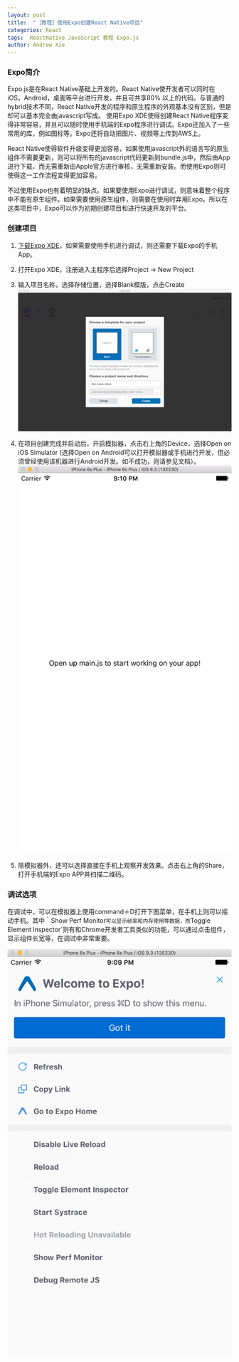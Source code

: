 ```yaml
---
layout: post
title:  "［教程］使用Expo创建React Native项目"
categories: React
tags:  ReactNative JavaScript 教程 Expo.js
author: Andrew Xie
---
```


### Expo简介
Expo.js是在React Native基础上开发的。React Native使开发者可以同时在iOS，Android，桌面等平台进行开发，并且可共享80% 以上的代码。与普通的hybrid技术不同，React Native开发的程序和原生程序的外观基本没有区别，但是却可以基本完全由javascript写成。
使用Expo XDE使得创建React Native程序变得非常容易，并且可以随时使用手机端的Expo程序进行调试。Expo还加入了一些常用的库，例如图标等。Expo还将自动把图片、视频等上传到AWS上。

React Native使得软件升级变得更加容易，如果使用javascript外的语言写的原生组件不需要更新，则可以将所有的javascript代码更新到bundle.js中，然后由App进行下载，而无需重新由Apple官方进行审核，无需重新安装。而使用Expo则可使得这一工作流程变得更加容易。

不过使用Expo也有着明显的缺点。如果要使用Expo进行调试，则意味着整个程序中不能有原生组件。如果需要使用原生组件，则需要在使用时弃用Expo。所以在这类项目中，Expo可以作为初期创建项目和进行快速开发的平台。

### 创建项目
1. [下载Expo XDE](https://expo.io/)，如果需要使用手机进行调试，则还需要下载Expo的手机App。

2. 打开Expo XDE，注册进入主程序后选择Project -> New Project

3. 输入项目名称，选择存储位置，选择Blank模版，点击Create
![](https://github.com/andrewxiechina/andrewxiechina.github.io/blob/master/img/choose_template.png?raw=true)

4. 在项目创建完成并启动后，开启模拟器，点击右上角的Device，选择Open on iOS Simulator (选择Open on Android可以打开模拟器或手机进行开发，但必须曾经使用该机器进行Android开发。如不成功，则请参见文档）。
![](https://github.com/andrewxiechina/andrewxiechina.github.io/blob/master/img/expo/simple_app.png?raw=true)

5. 除模拟器外，还可以选择直接在手机上观察开发效果。点击右上角的Share，打开手机端的Expo APP并扫描二维码。

### 调试选项
在调试中，可以在模拟器上使用command＋D打开下图菜单，在手机上则可以摇动手机。其中｀Show Perf Monitor`可以显示帧率和内存使用等数据，而`Toggle Element Inspector`则有和Chrome开发者工具类似的功能，可以通过点击组件，显示组件长宽等，在调试中非常重要。

![](https://github.com/andrewxiechina/andrewxiechina.github.io/blob/master/img/expo/menu_page.png?raw=true)
